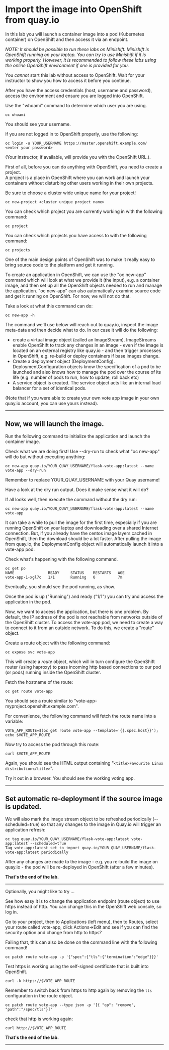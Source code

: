 # Import the image into OpenShift from quay.io 

In this lab you will launch a container image into a pod (Kubernetes container) on OpenShift and then access it via an endpoint.

*NOTE: It should be possible to run these labs on Minishift.  Minishift is OpenShift running on your laptop. You can try to use 
Minishift if it is working properly.  However, it is recommended to follow these labs using the
online OpenShift environment if one is provided for you.*

You *cannot* start this lab without access to OpenShift.  Wait for your instructor to show you how to access it before you continue.

After you have the access credentials (host, username and password), access the environment and ensure you are logged into OpenShift. 

Use the "whoami" command to determine which user you are using.

```
oc whoami
```
You should see your username.

If you are not logged in to OpenShift properly, use the following:

```
oc login -u YOUR_USERNAME https://master.openshift.example.com/
<enter your password>
```
(Your instructor, if available, will provide you with the OpenShift URL.).

First of all, before you can do anything with OpenShift, you need to create a project.  
A project is a place in OpenShift where you can work and launch your containers without disturbing other 
users working in their own projects. 

Be sure to choose a cluster wide unique name for your project!

```
oc new-project <cluster unique project name>
```

You can check which project you are currently working in with the following command:

```
oc project
```

You can check which projects you have access to with the following command:

```
oc projects
```

One of the main design points of OpenShift was to make it really easy to bring source code to the platform and get it running. 

To create an application in OpenShift, we can use the "oc new-app" command which will look at what we provide it (the input), e.g. 
a container image, and then set up all the OpenShift objects needed to run and manage the application. "oc new-app" 
can also automatically examine source code and get it running on OpenShift.  For now, we will not do that.

Take a look at what this command can do:

```
oc new-app -h
```

The command we'll use below will reach out to quay.io, inspect the image meta-data and then decide what to do. In our case it will do the following:
- create a virtual image object (called an ImageStream).  ImageStreams enable OpenShift to track any changes in an image - 
even if the image is located on an external registry like quay.io - and then trigger processes in 
OpenShift, e.g. re-build or deploy containers if base images change.
- Create a deployment object (DeploymentConfig).  DeploymentConfiguration objects know the specification of a pod to be launched and also knows how to manage the pod over the course of its life (e.g. number of pods to run, how to update, roll back etc) 
- A service object is created.  The service object acts like an internal load balancer for a set of identical pods. 

(Note that if you were able to create your own vote app image in your own quay.io account, you can use yours instead).

---
## Now, we will launch the image. 

Run the following command to initialize the application and launch the container image.

Check what we are doing first! Use --dry-run to check what "oc new-app" will do but without executing anything:

```
oc new-app quay.io/YOUR_QUAY_USERNAME/flask-vote-app:latest --name vote-app --dry-run 
```
Remember to replace YOUR_QUAY_USERNAME with your Quay username!

Have a look at the dry run output.  Does it make sense what it will do? 

If all looks well, then execute the command without the dry run: 

```
oc new-app quay.io/YOUR_QUAY_USERNAME/flask-vote-app:latest --name vote-app 
```

It can take a while to pull the image for the first time, especially if you are running OpenShift on your laptop and downloading over a shared Internet connection.   But, if you already have the centos image layers cached in OpenShift, then the download should be a lot faster. 
After pulling the image from quay.io, the DeploymentConfig object will automatically launch it into a vote-app pod. 

Check what's happening with the following command.

```
oc get po
NAME               READY     STATUS    RESTARTS   AGE
vote-app-1-xgl7c   1/1       Running   0          7m
```

Eventually, you should see the pod running, as show.


Once the pod is up ("Running") and ready ("1/1") you can try and access the application in the pod.


Now, we want to access the application, but there is one problem.  By default, the IP address of the pod is not reachable from networks outside of the OpenShift cluster. 
To access the vote-app pod, we need to create a way to connect to it from an outside network.  To do this, we create a "route" object.  

Create a route object with the following command:

```
oc expose svc vote-app
```

This will create a _route_ object, which will in turn configure the OpenShift router (using haproxy) to pass incoming http based connections to our pod (or pods) running inside the OpenShift cluster. 

Fetch the hostname of the route:

```
oc get route vote-app 
```

You should see a route similar to "vote-app-myproject.openshift.example.com".

For convenience, the following command will fetch the route name into a variable:

```
VOTE_APP_ROUTE=$(oc get route vote-app --template='{{.spec.host}}'); echo $VOTE_APP_ROUTE
```

Now try to access the pod through this route:

```
curl $VOTE_APP_ROUTE
```

Again, you should see the HTML output containing "`<title>Favourite Linux distribution</title>`". 

Try it out in a browser.  You should see the working voting app.


---
## Set automatic re-deployment if the source image is updated. 

We will also mark the image stream object to be refreshed periodically (--scheduled=true) so that any changes to the image in Quay.io will trigger an application refresh:

```
oc tag quay.io/YOUR_QUAY_USERNAME/flask-vote-app:latest vote-app:latest --scheduled=true
Tag vote-app:latest set to import quay.io/YOUR_QUAY_USERNAME/flask-vote-app:latest periodically
```

After any changes are made to the image - e.g. you re-build the image on quay.io - the pod will be re-deployed in OpenShift (after a few minutes). 

**That's the end of the lab.**

---
Optionally, you might like to try ...

See how easy it is to change the application endpoint (route object) to use https instead of http. 
You can change this in the OpenShift web console, so log in.

Go to your project, then to Applications (left menu), then to Routes, select your route called vote-app, click Actions->Edit and see 
if you can find the security option and change from http to https?

Failing that, this can also be done on the command line with the following command!

```
oc patch route vote-app -p '{"spec":{"tls":{"termination":"edge"}}}'
```

Test https is working using the self-signed certificate that is built into OpenShift.

```
curl -k https://$VOTE_APP_ROUTE
```

Remember to switch back from https to http again by removing the `tls` configuration in the route object.

```
oc patch route vote-app --type json -p '[{ "op": "remove", "path":"/spec/tls"}]'
```

check that http is working again:

```
curl http://$VOTE_APP_ROUTE
```


**That's the end of the lab.**

---

